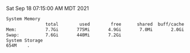 Sat Sep 18 07:15:00 AM MDT 2021
```bash
System Memory
               total        used        free      shared  buff/cache   available
Mem:           7.7Gi       775Mi       4.9Gi       7.0Mi       2.0Gi       6.6Gi
Swap:          7.6Gi       440Mi       7.2Gi
System Storage
654M	.
```
